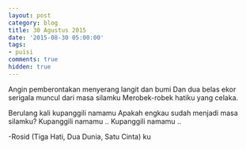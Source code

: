 ```yaml
---
layout: post
category: blog
title: 30 Agustus 2015
date: '2015-08-30 05:00:00'
tags:
- puisi
comments: true
hidden: true
---
```


Angin pemberontakan menyerang langit dan bumi
Dan dua belas ekor serigala muncul dari masa silamku
Merobek-robek hatiku yang celaka.

Berulang kali kupanggili namamu
Apakah engkau sudah menjadi masa silamku?
Kupanggili namamu .. 
Kupanggili namamu ..

-Rosid (Tiga Hati, Dua Dunia, Satu Cinta) ku
